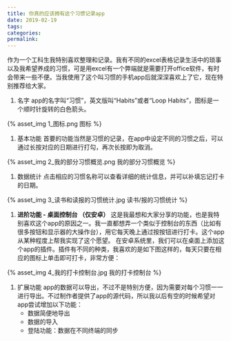 ```yaml
---
title: 你真的应该拥有这个习惯记录app
date: 2019-02-19
tags:
categories: 
permalink: 
---
```


作为一个工科生我特别喜欢整理和记录。我有不同的excel表格记录生活中的琐事以及我希望养成的习惯，可是用excel有一个弊端就是需要打开office软件，有时会带来一些不便。当我使用了这个叫习惯的手机app后就深深喜欢上了它，现在特别推荐给大家。

1. 名字
app的名字叫“习惯”，英文版叫“Habits”或者“Loop Habits”，图标是一个顺时针旋转的白色箭头。

{% asset_img 1_图标.png 图标 %}

1. 基本功能
首要的功能当然是习惯的记录，在app中设定不同的习惯之后，可以通过长按对应的日期进行打勾，再次长按即为取消。

{% asset_img 2_我的部分习惯概览.png 我的部分习惯概览 %}

1. 数据统计
点击相应的习惯名称可以查看详细的统计信息，并可以补填忘记打卡的日期。

{% asset_img 3_读书和读报的习惯统计.jpg 读书/报的习惯统计 %}

1. **进阶功能 - 桌面控制台 （仅安卓）**
这是我最想和大家分享的功能，也是我特别喜欢这个app的原因之一。我一直都想弄一个类似于控制台的东西（比如有很多按钮和显示器的大操作台），用它每天晚上通过按按钮进行打卡。这个app从某种程度上帮我实现了这个愿望。
在安卓系统里，我们可以在桌面上添加这个app的插件。插件有不同的种类，我喜欢的是如下图这样的，每天只要在相应的图标上单击即可打卡，非常方便：

{% asset_img 4_我的打卡控制台.jpg 我的打卡控制台 %}

1. 扩展功能
app的数据可以导出，不过不是特别方便，因为需要对每个习惯一一进行导出。不过制作者提供了app的源代码，所以我以后有空的时候希望对app尝试增加以下功能：
    - 数据简便地导出
    - 数据的导入
    - 登陆功能：数据在不同终端的同步

